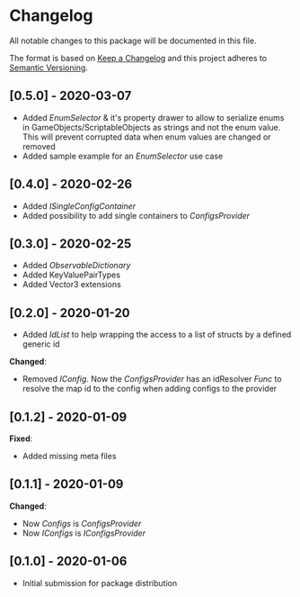# Changelog
All notable changes to this package will be documented in this file.

The format is based on [Keep a Changelog](http://keepachangelog.com/en/1.0.0/)
and this project adheres to [Semantic Versioning](http://semver.org/spec/v2.0.0.html).

## [0.5.0] - 2020-03-07

- Added *EnumSelector<T>* & it's property drawer to allow to serialize enums in GameObjects/ScriptableObjects as strings and not the enum value. This will prevent corrupted data when enum values are changed or removed
- Added sample example for an *EnumSelector<T>* use case

## [0.4.0] - 2020-02-26

- Added *ISingleConfigContainer*
- Added possibility to add single containers to *ConfigsProvider*

## [0.3.0] - 2020-02-25

- Added *ObservableDictionary*
- Added KeyValuePairTypes
- Added Vector3 extensions

## [0.2.0] - 2020-01-20

- Added *IdList* to help wrapping the access to a list of structs by a defined generic id

**Changed**: 
- Removed *IConfig*. Now the *ConfigsProvider* has an idResolver *Func* to resolve the map id to the config when adding configs to the provider

## [0.1.2] - 2020-01-09

**Fixed**: 
- Added missing meta files

## [0.1.1] - 2020-01-09

**Changed**: 
- Now *Configs* is *ConfigsProvider*
- Now *IConfigs* is *IConfigsProvider*

## [0.1.0] - 2020-01-06

- Initial submission for package distribution
